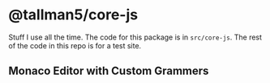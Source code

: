 # @tallman5/core-js
Stuff I use all the time.
The code for this package is in ```src/core-js```.
The rest of the code in this repo is for a test site.

## Monaco Editor with Custom Grammers
